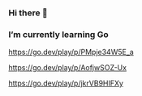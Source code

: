 ### Hi there 👋
###  I’m currently learning Go
https://go.dev/play/p/PMpje34W5E_a

https://go.dev/play/p/AofjwSOZ-Ux

https://go.dev/play/p/jkrVB9HIFXy

<!--
**Mestre-Zigui/Mestre-Zigui** is a ✨ _special_ ✨ repository because its `README.md` (this file) appears on your GitHub profile.

Here are some ideas to get you started:

### 🔭 I’m currently working on nothing
- 🌱 I’m currently learning go
- 👯 I’m looking to collaborate on ...
- 🤔 I’m looking for help with ...
- 💬 Ask me about ...
- 📫 How to reach me: ...
- 😄 Pronouns: ...
- ⚡ Fun fact: ...
-->
